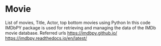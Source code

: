 # Movie
List of movies, Title, Actor, top bottom movies using Python
In this code IMDbPY package is used for retrieving and managing the data of the IMDb movie database.
Referred urls
https://imdbpy.github.io/
https://imdbpy.readthedocs.io/en/latest/
